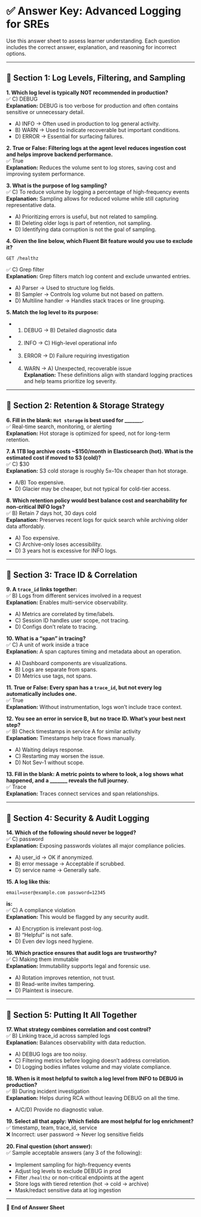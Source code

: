 # ✅ Answer Key: Advanced Logging for SREs

Use this answer sheet to assess learner understanding. Each question includes the correct answer, explanation, and reasoning for incorrect options.

---

## 📘 Section 1: Log Levels, Filtering, and Sampling

**1. Which log level is typically NOT recommended in production?**  
✅ C) DEBUG  
**Explanation:** DEBUG is too verbose for production and often contains sensitive or unnecessary detail.  
- A) INFO → Often used in production to log general activity.  
- B) WARN → Used to indicate recoverable but important conditions.  
- D) ERROR → Essential for surfacing failures.

**2. True or False: Filtering logs at the agent level reduces ingestion cost and helps improve backend performance.**  
✅ True  
**Explanation:** Reduces the volume sent to log stores, saving cost and improving system performance.

**3. What is the purpose of log sampling?**  
✅ C) To reduce volume by logging a percentage of high-frequency events  
**Explanation:** Sampling allows for reduced volume while still capturing representative data.  
- A) Prioritizing errors is useful, but not related to sampling.  
- B) Deleting older logs is part of retention, not sampling.  
- D) Identifying data corruption is not the goal of sampling.

**4. Given the line below, which Fluent Bit feature would you use to exclude it?**
```
GET /healthz
```
✅ C) Grep filter  
**Explanation:** Grep filters match log content and exclude unwanted entries.  
- A) Parser → Used to structure log fields.  
- B) Sampler → Controls log volume but not based on pattern.  
- D) Multiline handler → Handles stack traces or line grouping.

**5. Match the log level to its purpose:**
- 1. DEBUG → B) Detailed diagnostic data  
- 2. INFO → C) High-level operational info  
- 3. ERROR → D) Failure requiring investigation  
- 4. WARN → A) Unexpected, recoverable issue  
**Explanation:** These definitions align with standard logging practices and help teams prioritize log severity.

---

## 💸 Section 2: Retention & Storage Strategy

**6. Fill in the blank: `Hot storage` is best used for _______.**  
✅ Real-time search, monitoring, or alerting  
**Explanation:** Hot storage is optimized for speed, not for long-term retention.

**7. A 1TB log archive costs ~$150/month in Elasticsearch (hot). What is the estimated cost if moved to S3 (cold)?**  
✅ C) $30  
**Explanation:** S3 cold storage is roughly 5x–10x cheaper than hot storage.  
- A/B) Too expensive.  
- D) Glacier may be cheaper, but not typical for cold-tier access.

**8. Which retention policy would best balance cost and searchability for non-critical INFO logs?**  
✅ B) Retain 7 days hot, 30 days cold  
**Explanation:** Preserves recent logs for quick search while archiving older data affordably.  
- A) Too expensive.  
- C) Archive-only loses accessibility.  
- D) 3 years hot is excessive for INFO logs.

---

## 🔗 Section 3: Trace ID & Correlation

**9. A `trace_id` links together:**  
✅ B) Logs from different services involved in a request  
**Explanation:** Enables multi-service observability.  
- A) Metrics are correlated by time/labels.  
- C) Session ID handles user scope, not tracing.  
- D) Configs don’t relate to tracing.

**10. What is a “span” in tracing?**  
✅ C) A unit of work inside a trace  
**Explanation:** A span captures timing and metadata about an operation.  
- A) Dashboard components are visualizations.  
- B) Logs are separate from spans.  
- D) Metrics use tags, not spans.

**11. True or False: Every span has a `trace_id`, but not every log automatically includes one.**  
✅ True  
**Explanation:** Without instrumentation, logs won’t include trace context.

**12. You see an error in service B, but no trace ID. What’s your best next step?**  
✅ B) Check timestamps in service A for similar activity  
**Explanation:** Timestamps help trace flows manually.  
- A) Waiting delays response.  
- C) Restarting may worsen the issue.  
- D) Not Sev-1 without scope.

**13. Fill in the blank: A metric points to where to look, a log shows what happened, and a _______ reveals the full journey.**  
✅ Trace  
**Explanation:** Traces connect services and span relationships.

---

## 🔐 Section 4: Security & Audit Logging

**14. Which of the following should **never** be logged?**  
✅ C) password  
**Explanation:** Exposing passwords violates all major compliance policies.  
- A) user_id → OK if anonymized.  
- B) error message → Acceptable if scrubbed.  
- D) service name → Generally safe.

**15. A log like this:**
```
email=user@example.com password=12345
```
**is:**  
✅ C) A compliance violation  
**Explanation:** This would be flagged by any security audit.  
- A) Encryption is irrelevant post-log.  
- B) “Helpful” is not safe.  
- D) Even dev logs need hygiene.

**16. Which practice ensures that audit logs are trustworthy?**  
✅ C) Making them immutable  
**Explanation:** Immutability supports legal and forensic use.  
- A) Rotation improves retention, not trust.  
- B) Read-write invites tampering.  
- D) Plaintext is insecure.

---

## 🔁 Section 5: Putting It All Together

**17. What strategy combines correlation and cost control?**  
✅ B) Linking trace_id across sampled logs  
**Explanation:** Balances observability with data reduction.  
- A) DEBUG logs are too noisy.  
- C) Filtering metrics before logging doesn’t address correlation.  
- D) Logging bodies inflates volume and may violate compliance.

**18. When is it most helpful to switch a log level from INFO to DEBUG in production?**  
✅ B) During incident investigation  
**Explanation:** Helps during RCA without leaving DEBUG on all the time.  
- A/C/D) Provide no diagnostic value.

**19. Select all that apply: Which fields are most helpful for log enrichment?**  
✅ timestamp, team, trace_id, service  
❌ Incorrect: user password → Never log sensitive fields

**20. Final question (short answer):**  
✅ Sample acceptable answers (any 3 of the following):
- Implement sampling for high-frequency events
- Adjust log levels to exclude DEBUG in prod
- Filter `/healthz` or non-critical endpoints at the agent
- Store logs with tiered retention (hot → cold → archive)
- Mask/redact sensitive data at log ingestion

---

📘 **End of Answer Sheet**

